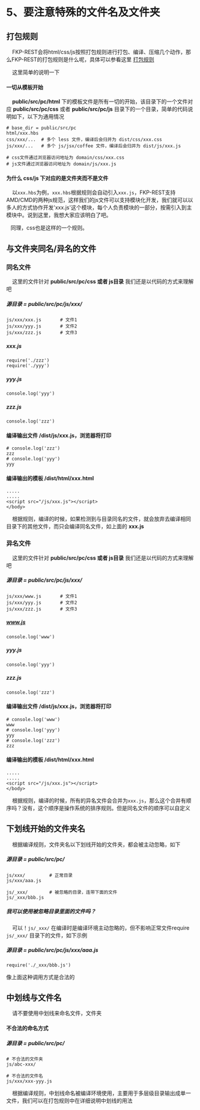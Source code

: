 # 5、要注意特殊的文件名及文件夹   

## 打包规则  
&#160; &#160; FKP-REST会将html/css/js按照打包规则进行打包、编译、压缩几个动作，那么FKP-REST的打包规则是什么呢，具体可以参看这里 [打包规则](/demoindex?md=pakage)  

&#160; &#160;  这里简单的说明一下   

#### 一切从模板开始  
&#160; &#160; **public/src/pc/html** 下的模板文件是所有一切的开始，该目录下的一个文件对应 **public/src/pc/css** 或者 **public/src/pc/js** 目录下的一个目录，简单的代码说明如下，以下为通用情况  

    # base_dir = public/src/pc
    html/xxx.hbs  
    css/xxx/...  # 多个 less 文件，编译后会归并为 dist/css/xxx.css
    js/xxx/...   # 多个 js/jsx/coffee 文件，编译后会归并为 dist/js/xxx.js

    # css文件通过浏览器访问地址为 domain/css/xxx.css  
    # js文件通过浏览器访问地址为 domain/js/xxx.js


#### 为什么 css/js 下对应的是文件夹而不是文件
&#160; &#160; 以`xxx.hbs`为例，`xxx.hbs`根据规则会自动引入`xxx.js`，FKP-REST支持AMD/CMD的两种js规范，这样我们的js文件可以支持模块化开发，我们就可以以多人的方式协作开发'xxx.js'这个模块，每个人负责模块的一部分，按需引入到主模块中。说到这里，我想大家应该明白了吧。

&#160; &#160;同理，css也是这样的一个规则。

## 与文件夹同名/异名的文件  
### 同名文件
&#160; &#160; 这里的文件针对 **public/src/pc/css 或者 js目录** 我们还是以代码的方式来理解吧  

##### 源目录 = public/src/pc/js/xxx/  

    js/xxx/xxx.js       # 文件1
    js/xxx/yyy.js       # 文件2
    js/xxx/zzz.js       # 文件3

##### xxx.js
    require('./zzz')
    require('./yyy')

##### yyy.js
    console.log('yyy')

##### zzz.js
    console.log('zzz')

#### 编译输出文件  /dist/js/xxx.js，浏览器将打印
    # console.log('zzz')  
    zzz
    # console.log('yyy')
    yyy

#### 编译输出的模板  /dist/html/xxx.html
    .....  
    .....
    <script src="/js/xxx.js"></script>
    </body>

&#160; &#160; 根据规则，编译的时候，如果检测到与目录同名的文件，就会放弃去编译相同目录下的其他文件，而只会编译同名文件，如上面的 **xxx.js**   

### 异名文件  
&#160; &#160; 这里的文件针对 **public/src/pc/css 或者 js目录** 我们还是以代码的方式来理解吧  

##### 源目录 = public/src/pc/js/xxx/  

    js/xxx/www.js       # 文件1
    js/xxx/yyy.js       # 文件2
    js/xxx/zzz.js       # 文件3

##### www.js
    console.log('www')

##### yyy.js
    console.log('yyy')

##### zzz.js
    console.log('zzz')

#### 编译输出文件  /dist/js/xxx.js，浏览器将打印
    # console.log('www')
    www
    # console.log('yyy')
    yyy
    # console.log('zzz')
    zzz

#### 编译输出的模板  /dist/html/xxx.html
    .....  
    .....
    <script src="/js/xxx.js"></script>
    </body>

&#160; &#160; 根据规则，编译的时候，所有的异名文件会合并为`xxx.js`，那么这个合并有顺序吗？没有，这个顺序是操作系统的排序规则。但是同名文件的顺序可以自定义


## 下划线开始的文件夹名  
&#160; &#160; 根据编译规则，文件夹名以下划线开始的文件夹，都会被主动忽略，如下  

##### 源目录 = public/src/pc/  
    js/xxx/         # 正常目录
    js/xxx/aaa.js   

    js/_xxx/        # 被忽略的目录，连带下面的文件
    js/_xxx/bbb.js  

##### 我可以使用被忽略目录里面的文件吗？
&#160; &#160; 可以！`js/_xxx/` 在编译时是编译环境主动忽略的，但不影响正常文件require `js/_xxx/` 目录下的文件，如下示例

##### 源目录 = public/src/pc/js/xxx/aaa.js  
    require('./_xxx/bbb.js')  

像上面这种调用方式是合法的

## 中划线与文件名  
&#160; &#160; 请不要使用中划线来命名文件，文件夹  

#### 不合法的命名方式  

##### 源目录 = public/src/pc/
    # 不合法的文件夹
    js/abc-xxx/

    # 不合法的文件名  
    js/xxx/xxx-yyy.js

&#160; &#160; 根据编译规则，中划线命名被编译环境使用，主要用于多层级目录输出成单一文件，我们可以在打包规则中在详细说明中划线的用法
